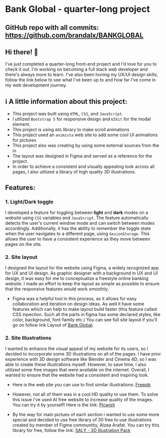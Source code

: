 # Bank Global - quarter-long project

## GitHub repo with all commits: https://github.com/brandalx/BANKGLOBAL


## Hi there! 👋
I've just completed a quarter-long front-end project and I'd love for you to check it out. I'm working on becoming a full stack web developer and there's always more to learn. I've also been honing my UX/UI design skills, follow the link below to see what I've been up to and how far I've come in my web development journey.

## ℹ A little information about this project:
 - This project was built using `HTML`, `CSS`, and `JavaScript`. 
 - I utilized `Bootstrap 5` for responsive design and `UIkit` for the modal element.
 - This project is using `AOS` library to make scroll animations
 - This project used an `animista` web site to add some cool UI animations for pictures
 - This project also was creating by using some external sources from the in 
 - The layout was designed in Figma and served as a reference for the project. 
 - In order to achieve a consistent and visually appealing look across all pages, I also utilized a library of high quality 3D illustrations.
 
 ## Features:
  ### 1. Light/Dark toggle
I developed a feature for toggling between **light** and **dark** modes on a website using `CSS` variables and `JavaScript`. The feature automatically detects the user's current window mode and can switch between modes accordingly. Additionally, it has the ability to remember the toggle state when the user navigates to a different page, using `SesionStorage`. This allows the user to have a consistent experience as they move between pages on the site.

  ### 2. Site layout

  I designed the layout for the website using Figma, a widely recognized app for UX and UI design. As graphic designer with a background in UX and UI design, it was easy for me to conceptualize a freestyle online banking website. I made an effort to keep the layout as simple as possible to ensure that the responsive features would work smoothly.
+ Figma was a helpful tool in this process, as it allows for easy collaboration and iteration on design ideas. As well it have some features which can help to make layout build faster (this feature called CSS inpection. Such all the parts in figma has some declared styles, like color, background, font-family etc.)
You can see full site layout if you'll go on follow link Layout of  [Bank Global](https://www.figma.com/file/CVW6c2MJ2yebxUW88mHJit/light-mode?node-id=0%3A1&t=YSvcd3sJ8OrbL1je-0).

 ### 2. Site Illustrations
 I wanted to enhance the visual appeal of my website for its users, so I decided to incorporate some 3D illustrations on all of the pages. I have prior experience with 3D design software like Blender and Cinema 4D, so I was able to create these illustrations myself. However, to save time, I also utilized some free images that were available on the internet. Overall, I wanted to ensure that the website had a consistent and inspiring look.

* Here is the web site you can use to find similar illustrations: [Freepik](https://www.freepik.com/)

* However, not all of them was in a cool HD quality to use them. To solve this issue i've used AI free website to increase quality of the images. You can try it by yourself! Here is the link: [Picwish](https://picwish.com/)

* By the way for main pictues of each section i wanted to use some more special and decided to use free library of 30 free to use illustrations created by member of Figma communtity, Alzea Arafat. You can try this library for free, follow the link: [SALY - 3D Illustration Pack](https://www.figma.com/community/file/890095002328610853)
